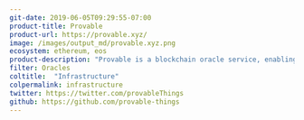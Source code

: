 ```yaml
---
git-date: 2019-06-05T09:29:55-07:00
product-title: Provable
product-url: https://provable.xyz/
image: /images/output_md/provable.xyz.png
ecosystem: ethereum, eos
product-description: "Provable is a blockchain oracle service, enabling data-rich smart contracts. [Provable: blockchain-agnostic oracle service for dApps developers. Interview with founder Thomas Bertani](/provable)."
filter: Oracles
coltitle:  "Infrastructure"
colpermalink: infrastructure
twitter: https://twitter.com/provableThings
github: https://github.com/provable-things
---
```

